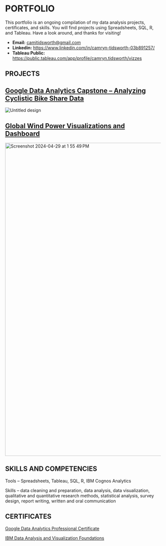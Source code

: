 # PORTFOLIO
This portfolio is an ongoing compilation of my data analysis projects, certificates, and skills. You will find projects using Spreadsheets, SQL, R, and Tableau. Have a look around, and thanks for visiting!

* **Email:** camitidsworth@gmail.com
* **Linkedin:** https://www.linkedin.com/in/camryn-tidsworth-03b891257/
* **Tableau Public:** https://public.tableau.com/app/profile/camryn.tidsworth/vizzes

## PROJECTS
## [Google Data Analytics Capstone – Analyzing Cyclistic Bike Share Data](https://github.com/CamrynTidsworth/Google_Data_Analytics_Capstone_Cyclistic_Case_Study) 
![Untitled design](https://github.com/CamrynTidsworth/portfolio/assets/167467192/7656061f-5341-43aa-997c-47c02e9514d2)

## [Global Wind Power Visualizations and Dashboard](https://public.tableau.com/app/profile/camryn.tidsworth/viz/WindPower_17132720082520/Dashboard1)
<img width="1012" alt="Screenshot 2024-04-29 at 1 55 49 PM" src="https://github.com/CamrynTidsworth/portfolio/assets/167467192/511da068-8156-4856-931e-9b6787b935f5">


## SKILLS AND COMPETENCIES
Tools – Spreadsheets, Tableau, SQL, R, IBM Cognos Analytics

Skills – data cleaning and preparation, data analysis, data visualization, qualitative and quantitative research methods, statistical analysis, survey design, report writing, written and oral communication

## CERTIFICATES
[Google Data Analytics Professional Certificate](https://www.coursera.org/professional-certificates/google-data-analytics?skipBrowseRedirect=true)

[IBM Data Analysis and Visualization Foundations](https://www.coursera.org/specializations/data-analysis-visualization-foundations)  
